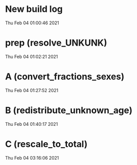 
# New build log 
 Thu Feb 04 01:00:46 2021 


# prep (resolve_UNKUNK) 
 Thu Feb 04 01:02:21 2021 


# A (convert_fractions_sexes) 
 Thu Feb 04 01:27:52 2021 


# B (redistribute_unknown_age) 
 Thu Feb 04 01:40:17 2021 


# C (rescale_to_total) 
 Thu Feb 04 03:16:06 2021 

